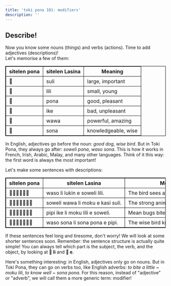 ```yaml
---
title: 'toki pona 101: modifiers'
description: ''
---
```

<style>
table, th, td {
    border: 1px solid black;
    border-collapse: collapse;
}
th, td {
    overflow: hidden;
    white-space: nowrap;
    padding: 5px 10px;
} 
</style>

## Describe!

Now you know some nouns (things) and verbs (actions). Time to add adjectives (descriptions)!  
Let's memorise a few of them:

| sitelen pona | sitelen Lasina | Meaning             |
|--------------|----------------|---------------------|
| 󱥣            | suli           | large, important    |
| 󱤨            | lili           | small, young        |
| 󱥔            | pona           | good, pleasant      |
| 󱤍            | ike            | bad, unpleasant     |
| 󱥵            | wawa           | powerful, amazing   |
| 󱥡            | sona           | knowledgeable, wise |

In English, adjectives go before the noun: *good dog*, *wise bird*. But in Toki Pona, they always go after: *soweli pona*, *waso sona*. This is how it works in French, Irish, Arabic, Malay, and many other languages. Think of it this way: the first word is always the most important!

Let's make some sentences with descriptions:

| sitelen pona | sitelen Lasina                   | Meaning                              |
|--------------|----------------------------------|--------------------------------------|
| 󱥴󱤧󱤮󱤉󱥢󱤨       | waso li lukin e soweli lili.     | The bird sees a small animal.        |
| 󱥢󱥵󱤧󱤶󱤉󱤗󱥣      | soweli wawa li moku e kasi suli. | The strong animal eats large plants. |
| 󱥑󱤍󱤧󱤶󱤨󱤉󱥢      | pipi ike li moku lili e soweli.  | Mean bugs bite the animal a little.  |
| 󱥴󱥡󱤧󱥡󱥔󱤉󱥑      | waso sona li sona pona e pipi.   | The wise bird knows bugs well.       |

If these sentences feel long and tiresome, don't worry! We will look at some shorter sentences soon. Remember: the sentence structure is actually quite simple! You can always tell which part is the subject, the verb, and the object, by looking at **󱤧 li** and **󱤉 e**.

Here's something interesting: in English, adjectives only go on nouns. But in Toki Pona, they can go on verbs too, like English adverbs: *to bite a little* ~ *moku lili*, *to know well* ~ *sona pona*. For this reason, instead of "adjective" or "adverb", we will call them a more generic term: modifier!
